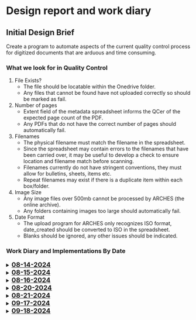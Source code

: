 # Design report and work diary

## Initial Design Brief

Create a program to automate aspects of the current quality control process for digitized documents that are arduous and time consuming.

### What we look for in Quality Control

1. File Exists?
    - The file should be locatable within the Onedrive folder.
    - Any files that cannot be found have not uploaded correctly so should be marked as fail.
2. Number of pages
    - Extent field of the metadata spreadsheet informs the QCer of the expected page count of the PDF.
    - Any PDFs that do not have the correct number of pages should automatically fail.
3. Filenames
    - The physical filename must match the filename in the spreadsheet.
    - Since the spreadsheet may contain errors to the filenames that have been carried over, it may be useful to develop a check to ensure location and filename match before scanning.
    - Filenames currently do not have stringent conventions, they must allow for bulletins, sheets, items etc.
    - Repeat filenames may exist if there is a duplicate item within each box/folder.
4. Image Size
    - Any image files over 500mb cannot be processed by ARCHES (the online archive).
    - Any folders containing images too large should automatically fail.
5. Date Format
    - The upload program for ARCHES only recognizes ISO format, date_created should be converted to ISO in the spreadsheet.
    - Blanks should be ignored, any other issues should be indicated.

### Work Diary and Implementations By Date

<details>

<summary><b><u><font size="+1">08-14-2024</font></u></b></summary>

<b>Implementations:</b>

* Spreadsheet validation - Physical Location and Filename
    - Some of the filenames are incorrect given the location.
    - Assumes naming conventions - Sheet, Bull, and a preceding 0 for single digits. Proceeding 0 convention could be relaxed with further implementation.

* Main Menu UI
    - Asks the user to select a spreadsheet file usin file explorer simple UI package.
    - Buttons for 'Preliminary Spreadsheet Checks', 'Quality Control'.
    - Built on PyQt5 so can be improved easily and made more visually appealing with QSS.

<b>Notes:</b>

* Could we create a Fragile column? Since fragile items currently are manually indicated with highlighting, preliminary checks would be able to color the spreadsheet rows in blue for fragile items.
* Use Python’s PDF reader to view x random pdf pages to automate pass/fail.
* Initial entry to fill in who the QCer is each time? Happens once at the start - current workflow uses initials to show who QC'd.
* Any changes to the naming conventions of the files. Current convention is:
    - Bull used to denote a bulletin -> ZWU_SCA0319.B06.F01.Bull.107.
    - Sheet denotes a sheet -> ZWU_SCA0319.B06.F01.Sheet.564.
    - Item has no name -> ZWU_SCA0319.B06.F05.01.

</details>

<details>

<summary><b><u><font size="+1">08-15-2024</font></u></b></summary>

<b>Implementations:</b>

* Filename validation
    - Now colors discrepancies between location and filename in red.
    - Ignores other colors on the spreadsheet, but removes the program's own error colors from the sheet so it can be used .recursively. I.e. after errors are fixed they will return to no fill.
    - Can therefore be continually run into no color is left on the spreadsheet.

* Added error rate to terminal output
    - Should be on the PyQt5 window in later versions.

* Improved GUI using PyQt5 built in styles.

* Added exception handling to ensure the file is closed before the program attempts to access anything.

* Expanded sheet naming conventions to include:
    - Sheet &rarr; .Sheet.
    - Bulletin &rarr; .Bull.
    - Item &rarr; no prefix

<b>Notes:</b>

* Item repeats should be allowed a character identifier (a, b, c etc.). The process must be reworked slightly so it does not have to appear in the location
* Needs funtionality to allow for differences in input convention for 0 padding item number (i.e. .04 or .4)

</details>

<details>

<summary><b><u><font size="+1">08-16-2024</font></u></b></summary>

<b>Implementations:</b>

* Duplicate Filenames.
    - Runs after name/location error check so supersedes in importance
    - Colors rows blue where filenames are duplicated.

* Expanded naming conventions to allow the character after a filename which does not have to be reflected in location.
    - Since duplicates are highlighted this allows the user to but b, c, d next to the duplicate and run the program again.

* Modularized the color section so error type determines fill color, making it easier to add more error types in the future.

* Changed the success check to include multiple subrocesses on each sheet (filename, duplicate, datecheck etc.).

<b>Notes:</b>

Currently working on - 
* Date validation for date created.
* Date ISO formatting.

* Perhaps error colors should be on a palette and chosen by the user on the GUI to ensure no clashes with current spreadsheet highlighting?

</details>

<details>

<summary><b><u><font size="+1">08-20-2024</font></u></b></summary>

<b>Implementations:</b>

* Modularized the program further to make it easier to add functionality later on. 
    - Processes such as opening and closing files are within their own python file and have limited relience on current code.
    - Improved the code's readability and maintainability

* ISO date formatting
    - date_created checked for datetime, then converted to ISO format
    - date_times that are not type(datetime) go through a conversion process that includes spellcheck for written dates
    - Dates that cannot be converted by the program are added to a list for highlighing - since we cannot be certain that the program will work on every instance it is better to let the user decide in the spreadsheet
    - Highlights rows with date errors yellow in the spreadsheet

* File_writer
    - Can be called at any time after data is changed in the main dataframe
    - Contains functionality to format cells - this currently sets the excel format for date_time to YYYY-MM-DD but can be used to add color or font styles to single cells
    - Successfully writes the dataframe over the original excel file, and maintains original formatting unless otherwise specified

<b>Notes:</b>

* Could File_reader_writer be an object since it has an increasing number of instance variables?
* Need to look into how we can recursively check the source folder for filenames to implement file_exists?
* Does quality control need to be performed by sheet? If so we could add another page to the UI that uses the sheetnames of the read file to ask the user which sheet they would like to QC.


</details>

<details>

<summary><b><u><font size="+1">08-21-2024</font></u></b></summary>

<b>Implementations:</b>

* Started to improve the reusability of my code by creating file and excel file objects to store data that is referred to multiple times throughout my program by different subroutines
    1. Object File: contains Filepath, PDF_filepath, Extent, File_size and Exists.
    2. Object Excel File: contains sheetnames, dataframes and Filepath.

* Designed a singleton to contain a list of files, a spreadsheet, a dictionary of error colors and a parent directory for sharepoint. Subprocesses should wuery the singlton for file data, excel data etc.

* Redesigned the User Interface on paper to make it more intuative and to understand what is needed in the singleton

<b>Notes:</b>

</details>

<details>

<summary><b><u><font size="+1">09-17-2024</font></u></b></summary>

<b>Implementations:</b>

* Added pdf pages functionality to count the number of files in the subfolder since the individual image files are stored alongside the full pdf
    * Added folderName to File objects to support this
* Added functionality to identify the files that do not exist using a boolean flag
    * Changed the print output to inform wether the file exists or not

<b>Notes:</b>

* Need to add an autofail by changing the Pass/Fail field in the dataframe and using ExcelReaderWriter to update the spreadsheet accordingly

* Would be nice to group the widgets that do the same things together in the UI and have subwidgets to make them easier to move around

* Could I add a spreadsheetExtent variable to the file pbject and compare this to the real extent of the file to determine the pass/fail?


</details>


<details>

<summary><b><u><font size="+1">09-18-2024</font></u></b></summary>

<b>Implementations</b>

* Added new datapoints to the File object for the extent and to show wether the file is too big for upload to AWS

* Added auto pass/fail if:
    - The filename cannot be located in the file structure selected by the user
    - The extent is incorrect (user dependent since the feature only works if the extent has been inputted at the time of scanning)
    - The file is larger than 300MB
On current spreadsheet the automatic failure rate is roughly 37% when all of these checks are complete

* Added functiuonality to output a fail message tailored to the type of failure. This way the fails can be double checked manually

<b>Notes</b>

* Could I add the conditional formatting rules into the program so openpyxl adds them rather than having to be done manually?

* Could I add a key for the spreadsheet highlightings? This may not be necessary if I manage to fully implement the color selection
    Current colors:
    1. Red - Filename mismatch
    2. Blue - Duplicate filename
    3. Yellow - Date format error

* Current goals
    1. Improve user interface. Add lines to break up sections since there are 3 distinct parts. Maybe place buttons on subwidgets making it easier to add and take away features
    2. Begin to work on full QC (third option on the UI)
    3. Test the spreadsheet checks on the new spreadsheet and see how it holds up